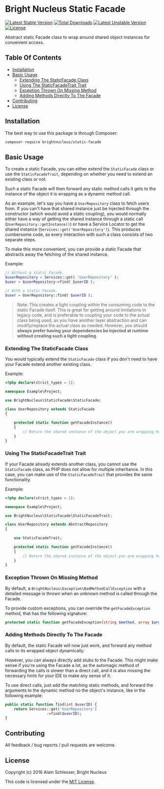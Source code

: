 # Bright Nucleus Static Facade

[![Latest Stable Version](https://img.shields.io/packagist/v/brightnucleus/static-facade.svg)](https://packagist.org/packages/brightnucleus/static-facade)
[![Total Downloads](https://img.shields.io/packagist/dt/brightnucleus/static-facade.svg)](https://packagist.org/packages/brightnucleus/static-facade)
[![Latest Unstable Version](https://img.shields.io/packagist/vpre/brightnucleus/static-facade.svg)](https://packagist.org/packages/brightnucleus/static-facade)
[![License](https://img.shields.io/packagist/l/brightnucleus/static-facade.svg)](https://packagist.org/packages/brightnucleus/static-facade)

Abstract static Facade class to wrap around shared object instances for convenient access.

## Table Of Contents

* [Installation](#installation)
* [Basic Usage](#basic-usage)
    * [Extending The StaticFacade Class](#extending-the-staticfacade-class)
    * [Using The StaticFacadeTrait Trait](#using-the-staticfacadetrait-trait)
    * [Exception Thrown On Missing Method](#exception-thrown-on-missing-method)
    * [Adding Methods Directly To The Facade](#adding-methods-directly-to-the-facade)
* [Contributing](#contributing)
* [License](#license)

## Installation

The best way to use this package is through Composer:

```BASH
composer require brightnucleus/static-facade
```

## Basic Usage

To create a static Facade, you can either extend the `StaticFacade` class or use the `StaticFacadeTrait`, depending on whether you need to extend an existing class or not.

Such a static Facade will then forward any static method calls it gets to the instance of the object it is wrapping as a dynamic method call.

As an example, let's say you have a `UserRepository` class to fetch users from. If you can't have that shared instance just be injected through the constructor (which would avoid a static coupling), you would normally either have a way of getting the shared instance through a static call (`UserRepository::getInstance()`) or have a Service Locator to get the shared instance (`Services::get('UserRepository')`). This produces cumbersome code, as every interaction with such a class consists of two separate steps.

To make this more convenient, you can provide a static Facade that abstracts away the fetching of the shared instance.

Example:

```PHP
// Without a static Facade.
$userRepository = Services::get( 'UserRepository' );
$user = $userRepository->find( $userID );

// With a static Facade.
$user = UserRepository::find( $userID );
```

> Note: This creates a tight coupling within the consuming code to the static Facade itself. This is great for getting around limitations in legacy code, and is preferable to coupling your code to the actual class being used, as you have another layer abstraction and can modify/replace the actual class as needed. However, you should **always prefer having your dependencies be injected at runtime without creating such a tight coupling**.

### Extending The StaticFacade Class

You would typically extend the `StaticFacade` class if you don't need to have your Facade extend another existing class.

Example:

```PHP
<?php declare(strict_types = 1);

namespace Example\Project;

use BrightNucleus\StaticFacade\StaticFacade;

class UserRepository extends StaticFacade
{
    
    protected static function getFacadeInstance()
    {
        // Return the shared instance of the object you are wrapping here. 
    }
}
```

### Using The StaticFacadeTrait Trait

If your Facade already extends another class, you cannot use the `StaticFacade` class, as PHP does not allow for multiple inheritance. In this case, you can make use of the `StaticFacadeTrait` that provides the same functionality.

Example:

```PHP
<?php declare(strict_types = 1);

namespace Example\Project;

use BrightNucleus\StaticFacade\StaticFacadeTrait;

class UserRepository extends AbstractRepository
{
    
    use StaticFacadeTrait;

    protected static function getFacadeInstance()
    {
        // Return the shared instance of the object you are wrapping here. 
    }
}
```

### Exception Thrown On Missing Method

By default, a `BrightNucleus\Exception\BadMethodCallException` with a detailed message is thrown when an unknown method is called through the Facade.

To provide custom exceptions, you can override the `getFacadeException` method, that has the following signature:

```PHP
protected static function getFacadeException(string $method, array $arguments) : Exception
```

### Adding Methods Directly To The Facade

By default, the static Facade will now just work, and forward any method calls to its wrapped object dynamically.

However, you can always directly add stubs to the Facade. This might make sense if you're using the Facade a lot, as the automagic method of forwarding the calls is slower than a direct call, and it is also missing the necessary hints for your IDE to make any sense of it.

To use direct calls, just add the matching static methods, and forward the arguments to the dynamic method no the object's instance, like in the following example:

```PHP
public static function find(int $userID) {
    return Services::get('UserRepository')
                   ->find($userID);
}
```

## Contributing

All feedback / bug reports / pull requests are welcome.

## License

Copyright (c) 2016 Alain Schlesser, Bright Nucleus

This code is licensed under the [MIT License](LICENSE).
